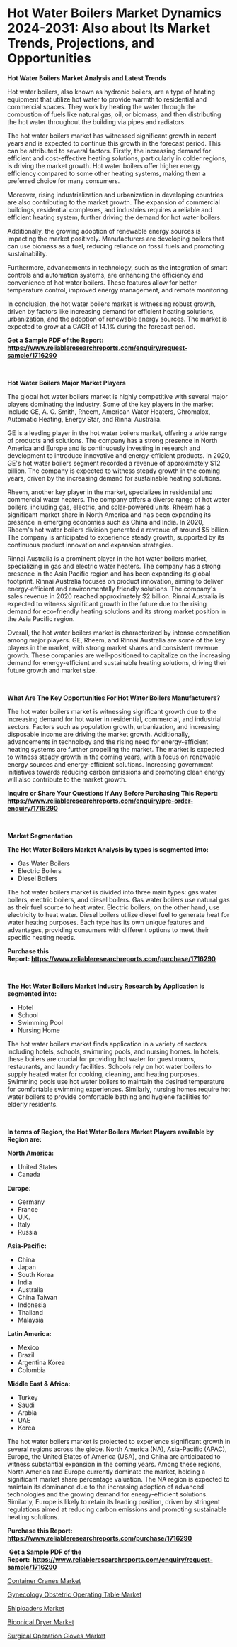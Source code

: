 <p><h1>Hot Water Boilers Market Dynamics 2024-2031: Also about Its Market Trends, Projections, and Opportunities</h1></p><p><strong>Hot Water Boilers Market Analysis and Latest Trends</strong></p>
<p><p>Hot water boilers, also known as hydronic boilers, are a type of heating equipment that utilize hot water to provide warmth to residential and commercial spaces. They work by heating the water through the combustion of fuels like natural gas, oil, or biomass, and then distributing the hot water throughout the building via pipes and radiators.</p><p>The hot water boilers market has witnessed significant growth in recent years and is expected to continue this growth in the forecast period. This can be attributed to several factors. Firstly, the increasing demand for efficient and cost-effective heating solutions, particularly in colder regions, is driving the market growth. Hot water boilers offer higher energy efficiency compared to some other heating systems, making them a preferred choice for many consumers.</p><p>Moreover, rising industrialization and urbanization in developing countries are also contributing to the market growth. The expansion of commercial buildings, residential complexes, and industries requires a reliable and efficient heating system, further driving the demand for hot water boilers.</p><p>Additionally, the growing adoption of renewable energy sources is impacting the market positively. Manufacturers are developing boilers that can use biomass as a fuel, reducing reliance on fossil fuels and promoting sustainability.</p><p>Furthermore, advancements in technology, such as the integration of smart controls and automation systems, are enhancing the efficiency and convenience of hot water boilers. These features allow for better temperature control, improved energy management, and remote monitoring.</p><p>In conclusion, the hot water boilers market is witnessing robust growth, driven by factors like increasing demand for efficient heating solutions, urbanization, and the adoption of renewable energy sources. The market is expected to grow at a CAGR of 14.1% during the forecast period.</p></p>
<p><strong>Get a Sample PDF of the Report:&nbsp; <a href="https://www.reliableresearchreports.com/enquiry/request-sample/1716290">https://www.reliableresearchreports.com/enquiry/request-sample/1716290</a></strong></p>
<p>&nbsp;</p>
<p><strong>Hot Water Boilers Major Market Players</strong></p>
<p><p>The global hot water boilers market is highly competitive with several major players dominating the industry. Some of the key players in the market include GE, A. O. Smith, Rheem, American Water Heaters, Chromalox, Automatic Heating, Energy Star, and Rinnai Australia.</p><p>GE is a leading player in the hot water boilers market, offering a wide range of products and solutions. The company has a strong presence in North America and Europe and is continuously investing in research and development to introduce innovative and energy-efficient products. In 2020, GE's hot water boilers segment recorded a revenue of approximately $12 billion. The company is expected to witness steady growth in the coming years, driven by the increasing demand for sustainable heating solutions.</p><p>Rheem, another key player in the market, specializes in residential and commercial water heaters. The company offers a diverse range of hot water boilers, including gas, electric, and solar-powered units. Rheem has a significant market share in North America and has been expanding its presence in emerging economies such as China and India. In 2020, Rheem's hot water boilers division generated a revenue of around $5 billion. The company is anticipated to experience steady growth, supported by its continuous product innovation and expansion strategies.</p><p>Rinnai Australia is a prominent player in the hot water boilers market, specializing in gas and electric water heaters. The company has a strong presence in the Asia Pacific region and has been expanding its global footprint. Rinnai Australia focuses on product innovation, aiming to deliver energy-efficient and environmentally friendly solutions. The company's sales revenue in 2020 reached approximately $2 billion. Rinnai Australia is expected to witness significant growth in the future due to the rising demand for eco-friendly heating solutions and its strong market position in the Asia Pacific region.</p><p>Overall, the hot water boilers market is characterized by intense competition among major players. GE, Rheem, and Rinnai Australia are some of the key players in the market, with strong market shares and consistent revenue growth. These companies are well-positioned to capitalize on the increasing demand for energy-efficient and sustainable heating solutions, driving their future growth and market size.</p></p>
<p>&nbsp;</p>
<p><strong>What Are The Key Opportunities For Hot Water Boilers Manufacturers?</strong></p>
<p><p>The hot water boilers market is witnessing significant growth due to the increasing demand for hot water in residential, commercial, and industrial sectors. Factors such as population growth, urbanization, and increasing disposable income are driving the market growth. Additionally, advancements in technology and the rising need for energy-efficient heating systems are further propelling the market. The market is expected to witness steady growth in the coming years, with a focus on renewable energy sources and energy-efficient solutions. Increasing government initiatives towards reducing carbon emissions and promoting clean energy will also contribute to the market growth.</p></p>
<p><strong>Inquire or Share Your Questions If Any Before Purchasing This Report: <a href="https://www.reliableresearchreports.com/enquiry/pre-order-enquiry/1716290">https://www.reliableresearchreports.com/enquiry/pre-order-enquiry/1716290</a></strong></p>
<p>&nbsp;</p>
<p><strong>Market Segmentation</strong></p>
<p><strong>The Hot Water Boilers Market Analysis by types is segmented into:</strong></p>
<p><ul><li>Gas Water Boilers</li><li>Electric Boilers</li><li>Diesel Boilers</li></ul></p>
<p><p>The hot water boilers market is divided into three main types: gas water boilers, electric boilers, and diesel boilers. Gas water boilers use natural gas as their fuel source to heat water. Electric boilers, on the other hand, use electricity to heat water. Diesel boilers utilize diesel fuel to generate heat for water heating purposes. Each type has its own unique features and advantages, providing consumers with different options to meet their specific heating needs.</p></p>
<p><strong>Purchase this Report:&nbsp;<a href="https://www.reliableresearchreports.com/purchase/1716290">https://www.reliableresearchreports.com/purchase/1716290</a></strong></p>
<p>&nbsp;</p>
<p><strong>The Hot Water Boilers Market Industry Research by Application is segmented into:</strong></p>
<p><ul><li>Hotel</li><li>School</li><li>Swimming Pool</li><li>Nursing Home</li></ul></p>
<p><p>The hot water boilers market finds application in a variety of sectors including hotels, schools, swimming pools, and nursing homes. In hotels, these boilers are crucial for providing hot water for guest rooms, restaurants, and laundry facilities. Schools rely on hot water boilers to supply heated water for cooking, cleaning, and heating purposes. Swimming pools use hot water boilers to maintain the desired temperature for comfortable swimming experiences. Similarly, nursing homes require hot water boilers to provide comfortable bathing and hygiene facilities for elderly residents.</p></p>
<p>&nbsp;</p>
<p><strong>In terms of Region, the Hot Water Boilers Market Players available by Region are:</strong></p>
<p>
    <p> <strong> North America: </strong>
        <ul>
            <li>United States</li>
            <li>Canada</li>
        </ul>
        </p> 
    <p> <strong> Europe: </strong>
        <ul>
            <li>Germany</li>
            <li>France</li>
            <li>U.K.</li>
            <li>Italy</li>
            <li>Russia</li>
        </ul>
        </p> 
    <p> <strong> Asia-Pacific: </strong>
        <ul>
            <li>China</li>
            <li>Japan</li>
            <li>South Korea</li>
            <li>India</li>
            <li>Australia</li>
            <li>China Taiwan</li>
            <li>Indonesia</li>
            <li>Thailand</li>
            <li>Malaysia</li>
        </ul>
        </p> 
    <p> <strong> Latin America: </strong>
        <ul>
            <li>Mexico</li>
            <li>Brazil</li>
            <li>Argentina Korea</li>
            <li>Colombia</li>
        </ul>
        </p> 
    <p> <strong> Middle East & Africa: </strong>
        <ul>
            <li>Turkey</li>
            <li>Saudi</li>
            <li>Arabia</li>
            <li>UAE</li>
            <li>Korea</li>
        </ul>
    </p>
    </p>
<p><p>The hot water boilers market is projected to experience significant growth in several regions across the globe. North America (NA), Asia-Pacific (APAC), Europe, the United States of America (USA), and China are anticipated to witness substantial expansion in the coming years. Among these regions, North America and Europe currently dominate the market, holding a significant market share percentage valuation. The NA region is expected to maintain its dominance due to the increasing adoption of advanced technologies and the growing demand for energy-efficient solutions. Similarly, Europe is likely to retain its leading position, driven by stringent regulations aimed at reducing carbon emissions and promoting sustainable heating solutions.</p></p>
<p><strong>Purchase this Report: <a href="https://www.reliableresearchreports.com/purchase/1716290">https://www.reliableresearchreports.com/purchase/1716290</a></strong></p>
<p>&nbsp;<strong>Get a Sample PDF of the Report:&nbsp;&nbsp;<a href="https://www.reliableresearchreports.com/enquiry/request-sample/1716290">https://www.reliableresearchreports.com/enquiry/request-sample/1716290</a></strong></p>
<p><strong></strong></p>
<p><p><a href="https://github.com/ruslanpoljakovrd177/Market-Research-Report-List-2/blob/main/container-cranes-market.md">Container Cranes Market</a></p><p><a href="https://medium.com/@vallieemard78/analyzing-gynecology-obstetric-operating-table-market-global-industry-perspective-and-forecast-4202835e4d11">Gynecology Obstetric Operating Table Market</a></p><p><a href="https://github.com/grishafomin4852/Market-Research-Report-List-2/blob/main/shiploaders-market.md">Shiploaders Market</a></p><p><a href="https://www.linkedin.com/pulse/biconical-dryer-market-challenges-opportunities-growth-drivers-7amse/">Biconical Dryer Market</a></p><p><a href="https://medium.com/@vallieemard78/surgical-operation-gloves-market-size-market-outlook-and-market-forecast-2023-to-2030-99c29258ce1a">Surgical Operation Gloves Market</a></p></p>